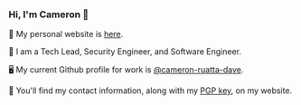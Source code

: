
### Hi, I'm Cameron :wave:

🐻 My personal website is [here](https://c.ruatta.com/).

🎩 I am a Tech Lead, Security Engineer, and Software Engineer.

🖥️ My current Github profile for work is [@cameron-ruatta-dave](https://github.com/cameron-ruatta-dave).

📧 You'll find my contact information, along with my [PGP key](https://c.ruatta.com/cameron-ruatta.asc), on my website.

<!--
**cruatta/cruatta** is a ✨ _special_ ✨ repository because its `README.md` (this file) appears on your GitHub profile.

Here are some ideas to get you started:

- 🔭 I’m currently working on ...
- 🌱 I’m currently learning ...
- 👯 I’m looking to collaborate on ...
- 🤔 I’m looking for help with ...
- 💬 Ask me about ...
- 📫 How to reach me: ...
- 😄 Pronouns: ...
- Fun fact: ...
-->
